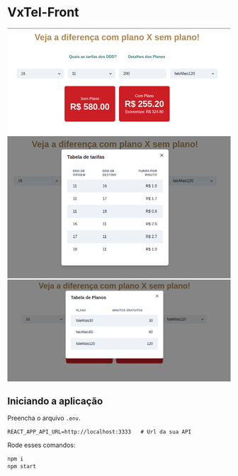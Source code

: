 # VxTel-Front

![Image da tela de comparação de plano](assets/image1.png)
![Image da tabela de tarifa](assets/image-2.png)
![Image da tabela de Planos](assets/image-3.png)

## Iniciando a aplicação
Preencha o arquivo `.env`.

```.env
REACT_APP_API_URL=http://localhost:3333   # Url da sua API
```
Rode esses comandos:

```bash
npm i
npm start
```